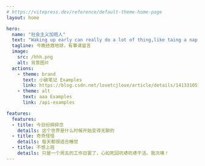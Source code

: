 ```yaml
---
# https://vitepress.dev/reference/default-theme-home-page
layout: home

hero:
  name: "社会主义加班人"
  text: "Waking up early can really do a lot of thing,like taing a nap."
  tagline: 今晚拯救地球，有事请留言
  image:
    src: /hhh.png
    alt: 背景图片
  actions:
    - theme: brand
      text: 小破笔记 Examples
      link: https://blog.csdn.net/lovetcjlove/article/details/141331051?spm=1001.2014.3001.5501
    - theme: alt
      text: aaa Examples
      link: /api-examples

features:
  features:
  - title: 今日份碎碎念
    details: 这个世界是什么时候开始变得无聊的
  - title: 奇奇怪怪
    details: 每天都很适合睡觉
  - title: 不想上班
    details: 只是一个周五的工作日罢了，心如死回吭哧吭哧干活。我次噢！
---
```


